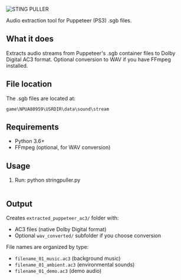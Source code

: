 ![STING PULLER](https://github.com/user-attachments/assets/4bda3c31-721f-4eff-8ae5-6ff4ef333551)

Audio extraction tool for Puppeteer (PS3) .sgb files.

## What it does

Extracts audio streams from Puppeteer's .sgb container files to Dolby Digital AC3 format. Optional conversion to WAV if you have FFmpeg installed.

## File location

The .sgb files are located at:
```
game\NPUA80959\USRDIR\data\sound\stream
```

## Requirements

- Python 3.6+
- FFmpeg (optional, for WAV conversion)

## Usage

1. Run:
   python stringpuller.py
   ```

## Output

Creates `extracted_puppeteer_ac3/` folder with:
- AC3 files (native Dolby Digital format)
- Optional `wav_converted/` subfolder if you choose conversion

File names are organized by type:
- `filename_01_music.ac3` (background music)
- `filename_01_ambient.ac3` (environmental sounds) 
- `filename_01_demo.ac3` (demo audio)
